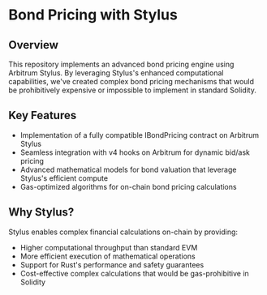 # Bond Pricing with Stylus

## Overview

This repository implements an advanced bond pricing engine using Arbitrum Stylus. By leveraging Stylus's enhanced computational capabilities, we've created complex bond pricing mechanisms that would be prohibitively expensive or impossible to implement in standard Solidity.

## Key Features

- Implementation of a fully compatible IBondPricing contract on Arbitrum Stylus
- Seamless integration with v4 hooks on Arbitrum for dynamic bid/ask pricing
- Advanced mathematical models for bond valuation that leverage Stylus's efficient compute
- Gas-optimized algorithms for on-chain bond pricing calculations

## Why Stylus?

Stylus enables complex financial calculations on-chain by providing:

- Higher computational throughput than standard EVM
- More efficient execution of mathematical operations
- Support for Rust's performance and safety guarantees
- Cost-effective complex calculations that would be gas-prohibitive in Solidity
